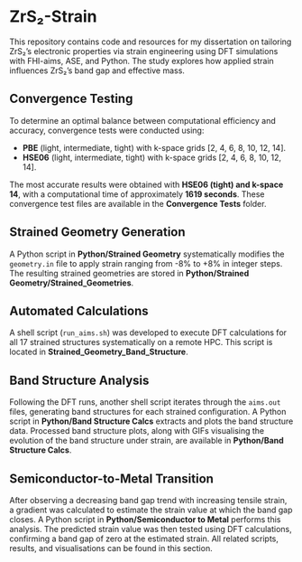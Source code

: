 # ZrS₂-Strain  

This repository contains code and resources for my dissertation on tailoring ZrS₂’s electronic properties via strain engineering using DFT simulations with FHI-aims, ASE, and Python. The study explores how applied strain influences ZrS₂’s band gap and effective mass.  

## Convergence Testing  
To determine an optimal balance between computational efficiency and accuracy, convergence tests were conducted using:  
- **PBE** (light, intermediate, tight) with k-space grids [2, 4, 6, 8, 10, 12, 14].  
- **HSE06** (light, intermediate, tight) with k-space grids [2, 4, 6, 8, 10, 12, 14].  

The most accurate results were obtained with **HSE06 (tight) and k-space 14**, with a computational time of approximately **1619 seconds**. These convergence test files are available in the **Convergence Tests** folder.  

## Strained Geometry Generation  
A Python script in **Python/Strained Geometry** systematically modifies the `geometry.in` file to apply strain ranging from -8% to +8% in integer steps. The resulting strained geometries are stored in **Python/Strained Geometry/Strained_Geometries**.  

## Automated Calculations  
A shell script (`run_aims.sh`) was developed to execute DFT calculations for all 17 strained structures systematically on a remote HPC. This script is located in **Strained_Geometry_Band_Structure**.  

## Band Structure Analysis  
Following the DFT runs, another shell script iterates through the `aims.out` files, generating band structures for each strained configuration. A Python script in **Python/Band Structure Calcs** extracts and plots the band structure data. Processed band structure plots, along with GIFs visualising the evolution of the band structure under strain, are available in **Python/Band Structure Calcs**.     

## Semiconductor-to-Metal Transition  
After observing a decreasing band gap trend with increasing tensile strain, a gradient was calculated to estimate the strain value at which the band gap closes. A Python script in **Python/Semiconductor to Metal** performs this analysis. The predicted strain value was then tested using DFT calculations, confirming a band gap of zero at the estimated strain. All related scripts, results, and visualisations can be found in this section.  


